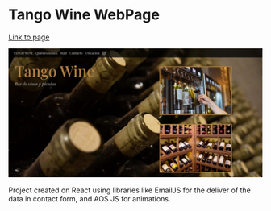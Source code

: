 # Tango Wine WebPage

[Link to page](https://tango-wine.netlify.app)

![captura](./public/screenshoot.jpg)

Project created on React using libraries like EmailJS for the deliver of the data in contact form, and AOS JS for animations.

